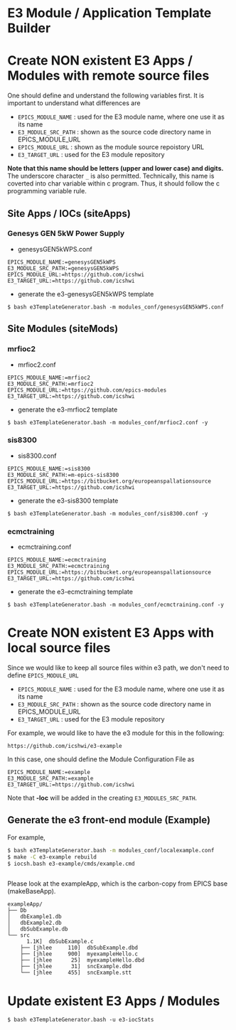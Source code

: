E3 Module / Application Template Builder
====


# Create NON existent E3 Apps / Modules with remote source files


One should define and understand the following variables first. It is important to understand what differences are

* ```EPICS_MODULE_NAME```  : used for the E3 module name, where one use it as its name
* ```E3_MODULE_SRC_PATH``` : shown as the source code directory name in EPICS_MODULE_URL
* ```EPICS_MODULE_URL```   : shown as the module source repoistory URL
* ```E3_TARGET_URL```      : used for the E3 module repository 

**Note that this name should be letters (upper and lower case) and digits.** The underscore character `_` is also permitted. Technically, this name is coverted into char variable within c program. Thus, it should follow the c programming variable rule. 

## Site Apps / IOCs (siteApps)

### Genesys GEN 5kW Power Supply 

* genesysGEN5kWPS.conf
```
EPICS_MODULE_NAME:=genesysGEN5kWPS
E3_MODULE_SRC_PATH:=genesysGEN5kWPS
EPICS_MODULE_URL:=https://github.com/icshwi
E3_TARGET_URL:=https://github.com/icshwi

```
* generate the e3-genesysGEN5kWPS template 

```
$ bash e3TemplateGenerator.bash -m modules_conf/genesysGEN5kWPS.conf
```


## Site Modules (siteMods)

### mrfioc2

* mrfioc2.conf

```
EPICS_MODULE_NAME:=mrfioc2
E3_MODULE_SRC_PATH:=mrfioc2
EPICS_MODULE_URL:=https://github.com/epics-modules
E3_TARGET_URL:=https://github.com/icshwi
```
* generate the e3-mrfioc2 template 

```
$ bash e3TemplateGenerator.bash -m modules_conf/mrfioc2.conf -y
```


### sis8300

* sis8300.conf
```
EPICS_MODULE_NAME:=sis8300
E3_MODULE_SRC_PATH:=m-epics-sis8300
EPICS_MODULE_URL:=https://bitbucket.org/europeanspallationsource
E3_TARGET_URL:=https://github.com/icshwi
```

* generate the e3-sis8300 template 

```
$ bash e3TemplateGenerator.bash -m modules_conf/sis8300.conf -y
```

### ecmctraining

* ecmctraining.conf
```
EPICS_MODULE_NAME:=ecmctraining
E3_MODULE_SRC_PATH:=ecmctraining
EPICS_MODULE_URL:=https://bitbucket.org/europeanspallationsource
E3_TARGET_URL:=https://github.com/icshwi
```

* generate the e3-ecmctraining template 

```
$ bash e3TemplateGenerator.bash -m modules_conf/ecmctraining.conf -y
```


# Create NON existent E3 Apps with local source files
Since we would like to keep all source files within e3 path, we don't need to define ```EPICS_MODULE_URL```

* ```EPICS_MODULE_NAME```  : used for the E3 module name, where one use it as its name
* ```E3_MODULE_SRC_PATH``` : shown as the source code directory name in EPICS_MODULE_URL
* ```E3_TARGET_URL```      : used for the E3 module repository 


For example,  we would like to have the e3 module for this in the following:
```
https://github.com/icshwi/e3-example
```

In this case, one should define the Module Configuration File as 

```
EPICS_MODULE_NAME:=example
E3_MODULE_SRC_PATH:=example
E3_TARGET_URL:=https://github.com/icshwi
```
Note that **-loc** will be added in the creating ```E3_MODULES_SRC_PATH```.

## Generate the e3 front-end module (Example)

For example,
```sh
$ bash e3TemplateGenerator.bash -m modules_conf/localexample.conf 
$ make -C e3-example rebuild
$ iocsh.bash e3-example/cmds/example.cmd 
 
```

Please look at the exampleApp, which is the carbon-copy from EPICS base (makeBaseApp).
```
exampleApp/
├── Db
│   dbExample1.db
│   dbExample2.db
│   dbSubExample.db
└── src
      1.1K]  dbSubExample.c
    ├── [jhlee     110]  dbSubExample.dbd
    ├── [jhlee     900]  myexampleHello.c
    ├── [jhlee      25]  myexampleHello.dbd
    ├── [jhlee      31]  sncExample.dbd
    └── [jhlee     455]  sncExample.stt
```



# Update existent E3 Apps / Modules

```
$ bash e3TemplateGenerator.bash -u e3-iocStats
```

